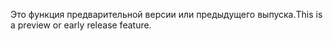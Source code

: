 <span data-ttu-id="cea48-101">Это функция предварительной версии или предыдущего выпуска.</span><span class="sxs-lookup"><span data-stu-id="cea48-101">This is a preview or early release feature.</span></span>